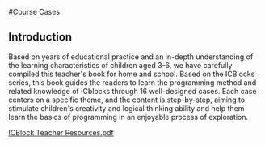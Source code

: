#Course Cases
## Introduction
Based on years of educational practice and an in-depth understanding of the learning characteristics of children aged 3-6, we have carefully compiled this teacher's book for home and school. Based on the ICBlocks series, this book guides the readers to learn the programming method and related knowledge of ICblocks through 16 well-designed cases. Each case centers on a specific theme, and the content is step-by-step, aiming to stimulate children's creativity and logical thinking ability and help them learn the basics of programming in an enjoyable process of exploration.

[ICBlock Teacher Resources.pdf](https://www.yuque.com/attachments/yuque/0/2025/pdf/48043751/1736660189843-1f3c1543-c367-403b-8b82-c6b24d5b883c.pdf)



